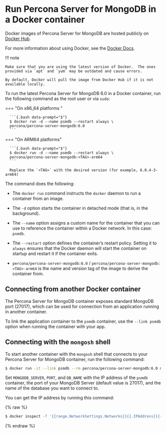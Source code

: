 # Run Percona Server for MongoDB in a Docker container

Docker images of Percona Server for MongoDB are hosted publicly on [Docker Hub](https://hub.docker.com/r/percona/percona-server-mongodb/).

For more information about using Docker, see the [Docker Docs](https://docs.docker.com/).

!!! note 

    Make sure that you are using the latest version of Docker.  The ones provided via `apt` and `yum` may be outdated and cause errors.

    By default, Docker will pull the image from Docker Hub if it is not available locally.

To run the latest Percona Server for MongoDB 6.0 in a Docker container, run the following command as the root user or via `sudo`:

=== "On x86_64 platforms "

      ```{.bash data-prompt="$"}
      $ docker run -d --name psmdb --restart always \
      percona/percona-server-mongodb:6.0
      ```

=== "On ARM64 platforms"

      ```{.bash data-prompt="$"}
      $ docker run -d --name psmdb --restart always \
      percona/percona-server-mongodb:<TAG>-arm64
      ```
     
      Replace the `<TAG>` with the desired version (for example, 6.0.4-3-arm64)
   
The command does the following:


* The `docker run` command instructs the `docker` daemon
to run a container from an image.

* The `-d` option starts the container in detached mode
(that is, in the background).

* The `--name` option assigns a custom name for the container
that you can use to reference the container within a Docker network.
In this case: `psmdb`.

* The `--restart` option defines the container’s restart policy.
Setting it to `always` ensures that the Docker daemon
will start the container on startup
and restart it if the container exits.

* `percona/percona-server-mongodb:6.0` / `percona/percona-server-mongodb:<TAG>-arm64` is the name and version tag
of the image to derive the container from.

## Connecting from another Docker container

The Percona Server for MongoDB container exposes standard MongoDB port (27017),
which can be used for connection from an application running in another container.

To link the application container to the `psmdb` container,
use the `--link psmdb` option when running the container with your app.

## Connecting with the `mongosh` shell

To start another container with the `mongosh` shell
that connects to your Percona Server for MongoDB container,
run the following command: 

```{.bash data-prompt="$"}
$ docker run -it --link psmdb --rm percona/percona-server-mongodb:6.0 mongosh mongodb://MONGODB_SERVER:PORT/DB_NAME
```

Set `MONGODB_SERVER`, `PORT`, and `DB_NAME` with the IP address of the `psmdb` container, the port of your MongoDB Server (default value is 27017), and the name of the database you want to connect to.

You can get the IP address by running this command:

{% raw %}
```{.bash data-prompt="$"}
$ docker inspect -f '{{range.NetworkSettings.Networks}}{{.IPAddress}}{{end}}' psmdb
```
{% endraw %}
